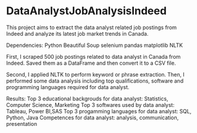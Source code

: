 # DataAnalystJobAnalysisIndeed

This project aims to extract the data analyst related job postings from Indeed and analyze its latest job market trends in Canada.

Dependencies:
Python
Beautiful Soup 
selenium
pandas
matplotlib
NLTK 



First, I scraped 500 job postings related to data analyst in Canada from Indeed. Saved them as a DataFrame and then convert it to a CSV file.

Second, I applied NLTK to perform keyword or phrase extraction. Then, I performed some data analysis including top qualifications, software and programming languages required for data analyst.



Results:
Top 3 educational backgrouds for data analyst: Statistics, Computer Science, Marketing
Top 3 softwares used by data analyst: Tableau, Power BI,SAS
Top 3 progamming languages for data analyst: SQL, Python, Java
Competences for data analyst: analysis, communication, presentation

